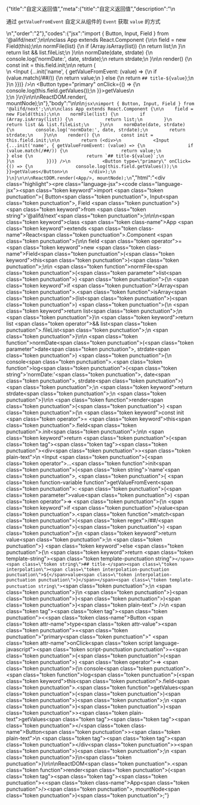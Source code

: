 {"title":"自定义返回值","meta":{"title":"自定义返回值","description":"\n<p>通过 <code>getValueFromEvent</code> 自定义从组件的 <code>Event</code> 获取 <code>value</code> 的方式</p>\n","order":"2"},"codes":{"jsx":"import { Button, Input, Field } from '@alifd/next';\n\n\nclass App extends React.Component {\n\n    field = new Field(this);\n\n    normFile(list) {\n        if (Array.isArray(list)) {\n            return list;\n        }\n        return list && list.fileList;\n    }\n\n    normDate(date, strdate) {\n        console.log('normDate:', date, strdate);\n        return strdate;\n    }\n\n    render() {\n        const init = this.field.init;\n\n        return (<div>\n            <Input {...init('name', { getValueFromEvent: (value) => {\n                if (value.match(/##/)) {\n                    return value;\n                } else {\n                    return `## title-${value}`;\n                }\n            }})} />\n            <Button type=\"primary\" onClick={() => {\n                console.log(this.field.getValues());\n            }}>getValues</Button>\n        </div>);\n    }\n}\n\n\nReactDOM.render(<App/>, mountNode);\n"},"body":"\n\n\n````jsx\nimport { Button, Input, Field } from '@alifd/next';\n\n\nclass App extends React.Component {\n\n    field = new Field(this);\n\n    normFile(list) {\n        if (Array.isArray(list)) {\n            return list;\n        }\n        return list && list.fileList;\n    }\n\n    normDate(date, strdate) {\n        console.log('normDate:', date, strdate);\n        return strdate;\n    }\n\n    render() {\n        const init = this.field.init;\n\n        return (<div>\n            <Input {...init('name', { getValueFromEvent: (value) => {\n                if (value.match(/##/)) {\n                    return value;\n                } else {\n                    return `## title-${value}`;\n                }\n            }})} />\n            <Button type=\"primary\" onClick={() => {\n                console.log(this.field.getValues());\n            }}>getValues</Button>\n        </div>);\n    }\n}\n\n\nReactDOM.render(<App/>, mountNode);\n````","html":"<script>(function(){'use strict';\n\nvar _createClass = function () { function defineProperties(target, props) { for (var i = 0; i < props.length; i++) { var descriptor = props[i]; descriptor.enumerable = descriptor.enumerable || false; descriptor.configurable = true; if (\"value\" in descriptor) descriptor.writable = true; Object.defineProperty(target, descriptor.key, descriptor); } } return function (Constructor, protoProps, staticProps) { if (protoProps) defineProperties(Constructor.prototype, protoProps); if (staticProps) defineProperties(Constructor, staticProps); return Constructor; }; }();\n\nvar _next = require('@alifd/next');\n\nfunction _classCallCheck(instance, Constructor) { if (!(instance instanceof Constructor)) { throw new TypeError(\"Cannot call a class as a function\"); } }\n\nfunction _possibleConstructorReturn(self, call) { if (!self) { throw new ReferenceError(\"this hasn't been initialised - super() hasn't been called\"); } return call && (typeof call === \"object\" || typeof call === \"function\") ? call : self; }\n\nfunction _inherits(subClass, superClass) { if (typeof superClass !== \"function\" && superClass !== null) { throw new TypeError(\"Super expression must either be null or a function, not \" + typeof superClass); } subClass.prototype = Object.create(superClass && superClass.prototype, { constructor: { value: subClass, enumerable: false, writable: true, configurable: true } }); if (superClass) Object.setPrototypeOf ? Object.setPrototypeOf(subClass, superClass) : subClass.__proto__ = superClass; }\n\nvar App = function (_React$Component) {\n    _inherits(App, _React$Component);\n\n    function App() {\n        var _ref;\n\n        var _temp, _this, _ret;\n\n        _classCallCheck(this, App);\n\n        for (var _len = arguments.length, args = Array(_len), _key = 0; _key < _len; _key++) {\n            args[_key] = arguments[_key];\n        }\n\n        return _ret = (_temp = (_this = _possibleConstructorReturn(this, (_ref = App.__proto__ || Object.getPrototypeOf(App)).call.apply(_ref, [this].concat(args))), _this), _this.field = new _next.Field(_this), _temp), _possibleConstructorReturn(_this, _ret);\n    }\n\n    _createClass(App, [{\n        key: 'normFile',\n        value: function normFile(list) {\n            if (Array.isArray(list)) {\n                return list;\n            }\n            return list && list.fileList;\n        }\n    }, {\n        key: 'normDate',\n        value: function normDate(date, strdate) {\n            console.log('normDate:', date, strdate);\n            return strdate;\n        }\n    }, {\n        key: 'render',\n        value: function render() {\n            var _this2 = this;\n\n            var init = this.field.init;\n\n            return React.createElement(\n                'div',\n                null,\n                React.createElement(_next.Input, init('name', { getValueFromEvent: function getValueFromEvent(value) {\n                        if (value.match(/##/)) {\n                            return value;\n                        } else {\n                            return '## title-' + value;\n                        }\n                    } })),\n                React.createElement(\n                    _next.Button,\n                    { type: 'primary', onClick: function onClick() {\n                            console.log(_this2.field.getValues());\n                        } },\n                    'getValues'\n                )\n            );\n        }\n    }]);\n\n    return App;\n}(React.Component);\n\nReactDOM.render(React.createElement(App, null), mountNode);})()</script><div class=\"highlight\"><pre class=\"language-jsx\"><code class=\"language-jsx\"><span class=\"token keyword\">import</span> <span class=\"token punctuation\">{</span> Button<span class=\"token punctuation\">,</span> Input<span class=\"token punctuation\">,</span> Field <span class=\"token punctuation\">}</span> <span class=\"token keyword\">from</span> <span class=\"token string\">'@alifd/next'</span><span class=\"token punctuation\">;</span>\n\n\n<span class=\"token keyword\">class</span> <span class=\"token class-name\">App</span> <span class=\"token keyword\">extends</span> <span class=\"token class-name\">React<span class=\"token punctuation\">.</span>Component</span> <span class=\"token punctuation\">{</span>\n\n    field <span class=\"token operator\">=</span> <span class=\"token keyword\">new</span> <span class=\"token class-name\">Field</span><span class=\"token punctuation\">(</span><span class=\"token keyword\">this</span><span class=\"token punctuation\">)</span><span class=\"token punctuation\">;</span>\n\n    <span class=\"token function\">normFile</span><span class=\"token punctuation\">(</span><span class=\"token parameter\">list</span><span class=\"token punctuation\">)</span> <span class=\"token punctuation\">{</span>\n        <span class=\"token keyword\">if</span> <span class=\"token punctuation\">(</span>Array<span class=\"token punctuation\">.</span><span class=\"token function\">isArray</span><span class=\"token punctuation\">(</span>list<span class=\"token punctuation\">)</span><span class=\"token punctuation\">)</span> <span class=\"token punctuation\">{</span>\n            <span class=\"token keyword\">return</span> list<span class=\"token punctuation\">;</span>\n        <span class=\"token punctuation\">}</span>\n        <span class=\"token keyword\">return</span> list <span class=\"token operator\">&amp;&amp;</span> list<span class=\"token punctuation\">.</span>fileList<span class=\"token punctuation\">;</span>\n    <span class=\"token punctuation\">}</span>\n\n    <span class=\"token function\">normDate</span><span class=\"token punctuation\">(</span><span class=\"token parameter\">date<span class=\"token punctuation\">,</span> strdate</span><span class=\"token punctuation\">)</span> <span class=\"token punctuation\">{</span>\n        console<span class=\"token punctuation\">.</span><span class=\"token function\">log</span><span class=\"token punctuation\">(</span><span class=\"token string\">'normDate:'</span><span class=\"token punctuation\">,</span> date<span class=\"token punctuation\">,</span> strdate<span class=\"token punctuation\">)</span><span class=\"token punctuation\">;</span>\n        <span class=\"token keyword\">return</span> strdate<span class=\"token punctuation\">;</span>\n    <span class=\"token punctuation\">}</span>\n\n    <span class=\"token function\">render</span><span class=\"token punctuation\">(</span><span class=\"token punctuation\">)</span> <span class=\"token punctuation\">{</span>\n        <span class=\"token keyword\">const</span> init <span class=\"token operator\">=</span> <span class=\"token keyword\">this</span><span class=\"token punctuation\">.</span>field<span class=\"token punctuation\">.</span>init<span class=\"token punctuation\">;</span>\n\n        <span class=\"token keyword\">return</span> <span class=\"token punctuation\">(</span><span class=\"token tag\"><span class=\"token tag\"><span class=\"token punctuation\">&lt;</span>div</span><span class=\"token punctuation\">></span></span><span class=\"token plain-text\">\n            &lt;Input </span><span class=\"token punctuation\">{</span><span class=\"token operator\">...</span><span class=\"token function\">init</span><span class=\"token punctuation\">(</span><span class=\"token string\">'name'</span><span class=\"token punctuation\">,</span> <span class=\"token punctuation\">{</span> <span class=\"token function-variable function\">getValueFromEvent</span><span class=\"token punctuation\">:</span> <span class=\"token punctuation\">(</span><span class=\"token parameter\">value</span><span class=\"token punctuation\">)</span> <span class=\"token operator\">=></span> <span class=\"token punctuation\">{</span>\n                <span class=\"token keyword\">if</span> <span class=\"token punctuation\">(</span>value<span class=\"token punctuation\">.</span><span class=\"token function\">match</span><span class=\"token punctuation\">(</span><span class=\"token regex\">/##/</span><span class=\"token punctuation\">)</span><span class=\"token punctuation\">)</span> <span class=\"token punctuation\">{</span>\n                    <span class=\"token keyword\">return</span> value<span class=\"token punctuation\">;</span>\n                <span class=\"token punctuation\">}</span> <span class=\"token keyword\">else</span> <span class=\"token punctuation\">{</span>\n                    <span class=\"token keyword\">return</span> <span class=\"token template-string\"><span class=\"token template-punctuation string\">`</span><span class=\"token string\">## title-</span><span class=\"token interpolation\"><span class=\"token interpolation-punctuation punctuation\">${</span>value<span class=\"token interpolation-punctuation punctuation\">}</span></span><span class=\"token template-punctuation string\">`</span></span><span class=\"token punctuation\">;</span>\n                <span class=\"token punctuation\">}</span>\n            <span class=\"token punctuation\">}</span><span class=\"token punctuation\">}</span><span class=\"token punctuation\">)</span><span class=\"token punctuation\">}</span><span class=\"token plain-text\"> />\n            </span><span class=\"token tag\"><span class=\"token tag\"><span class=\"token punctuation\">&lt;</span><span class=\"token class-name\">Button</span></span> <span class=\"token attr-name\">type</span><span class=\"token attr-value\"><span class=\"token punctuation\">=</span><span class=\"token punctuation\">\"</span>primary<span class=\"token punctuation\">\"</span></span> <span class=\"token attr-name\">onClick</span><span class=\"token script language-javascript\"><span class=\"token script-punctuation punctuation\">=</span><span class=\"token punctuation\">{</span><span class=\"token punctuation\">(</span><span class=\"token punctuation\">)</span> <span class=\"token operator\">=></span> <span class=\"token punctuation\">{</span>\n                console<span class=\"token punctuation\">.</span><span class=\"token function\">log</span><span class=\"token punctuation\">(</span><span class=\"token keyword\">this</span><span class=\"token punctuation\">.</span>field<span class=\"token punctuation\">.</span><span class=\"token function\">getValues</span><span class=\"token punctuation\">(</span><span class=\"token punctuation\">)</span><span class=\"token punctuation\">)</span><span class=\"token punctuation\">;</span>\n            <span class=\"token punctuation\">}</span><span class=\"token punctuation\">}</span></span><span class=\"token punctuation\">></span></span><span class=\"token plain-text\">getValues</span><span class=\"token tag\"><span class=\"token tag\"><span class=\"token punctuation\">&lt;/</span><span class=\"token class-name\">Button</span></span><span class=\"token punctuation\">></span></span><span class=\"token plain-text\">\n        </span><span class=\"token tag\"><span class=\"token tag\"><span class=\"token punctuation\">&lt;/</span>div</span><span class=\"token punctuation\">></span></span><span class=\"token punctuation\">)</span><span class=\"token punctuation\">;</span>\n    <span class=\"token punctuation\">}</span>\n<span class=\"token punctuation\">}</span>\n\n\nReactDOM<span class=\"token punctuation\">.</span><span class=\"token function\">render</span><span class=\"token punctuation\">(</span><span class=\"token tag\"><span class=\"token tag\"><span class=\"token punctuation\">&lt;</span><span class=\"token class-name\">App</span></span><span class=\"token punctuation\">/></span></span><span class=\"token punctuation\">,</span> mountNode<span class=\"token punctuation\">)</span><span class=\"token punctuation\">;</span></code></pre></div>"}